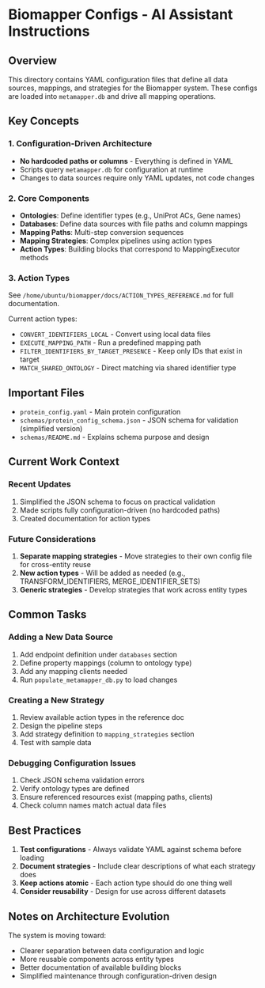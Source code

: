 # Biomapper Configs - AI Assistant Instructions

## Overview

This directory contains YAML configuration files that define all data sources, mappings, and strategies for the Biomapper system. These configs are loaded into `metamapper.db` and drive all mapping operations.

## Key Concepts

### 1. Configuration-Driven Architecture
- **No hardcoded paths or columns** - Everything is defined in YAML
- Scripts query `metamapper.db` for configuration at runtime
- Changes to data sources require only YAML updates, not code changes

### 2. Core Components
- **Ontologies**: Define identifier types (e.g., UniProt ACs, Gene names)
- **Databases**: Define data sources with file paths and column mappings
- **Mapping Paths**: Multi-step conversion sequences
- **Mapping Strategies**: Complex pipelines using action types
- **Action Types**: Building blocks that correspond to MappingExecutor methods

### 3. Action Types
See `/home/ubuntu/biomapper/docs/ACTION_TYPES_REFERENCE.md` for full documentation.

Current action types:
- `CONVERT_IDENTIFIERS_LOCAL` - Convert using local data files
- `EXECUTE_MAPPING_PATH` - Run a predefined mapping path
- `FILTER_IDENTIFIERS_BY_TARGET_PRESENCE` - Keep only IDs that exist in target
- `MATCH_SHARED_ONTOLOGY` - Direct matching via shared identifier type

## Important Files

- `protein_config.yaml` - Main protein configuration
- `schemas/protein_config_schema.json` - JSON schema for validation (simplified version)
- `schemas/README.md` - Explains schema purpose and design

## Current Work Context

### Recent Updates
1. Simplified the JSON schema to focus on practical validation
2. Made scripts fully configuration-driven (no hardcoded paths)
3. Created documentation for action types

### Future Considerations
1. **Separate mapping strategies** - Move strategies to their own config file for cross-entity reuse
2. **New action types** - Will be added as needed (e.g., TRANSFORM_IDENTIFIERS, MERGE_IDENTIFIER_SETS)
3. **Generic strategies** - Develop strategies that work across entity types

## Common Tasks

### Adding a New Data Source
1. Add endpoint definition under `databases` section
2. Define property mappings (column to ontology type)
3. Add any mapping clients needed
4. Run `populate_metamapper_db.py` to load changes

### Creating a New Strategy
1. Review available action types in the reference doc
2. Design the pipeline steps
3. Add strategy definition to `mapping_strategies` section
4. Test with sample data

### Debugging Configuration Issues
1. Check JSON schema validation errors
2. Verify ontology types are defined
3. Ensure referenced resources exist (mapping paths, clients)
4. Check column names match actual data files

## Best Practices

1. **Test configurations** - Always validate YAML against schema before loading
2. **Document strategies** - Include clear descriptions of what each strategy does
3. **Keep actions atomic** - Each action type should do one thing well
4. **Consider reusability** - Design for use across different datasets

## Notes on Architecture Evolution

The system is moving toward:
- Clearer separation between data configuration and logic
- More reusable components across entity types
- Better documentation of available building blocks
- Simplified maintenance through configuration-driven design